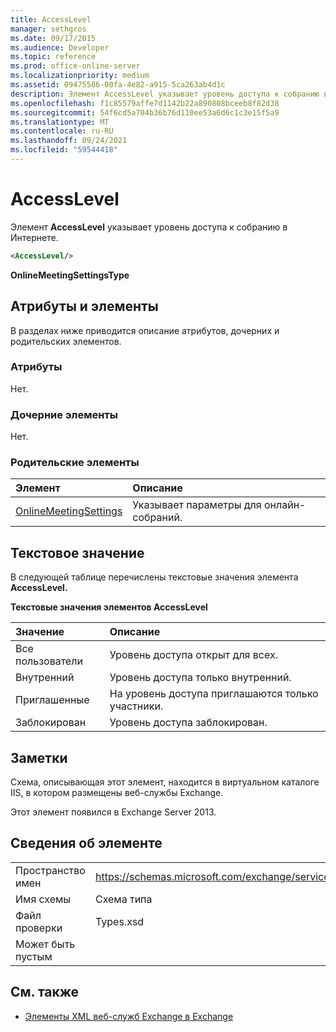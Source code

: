 ```yaml
---
title: AccessLevel
manager: sethgros
ms.date: 09/17/2015
ms.audience: Developer
ms.topic: reference
ms.prod: office-online-server
ms.localizationpriority: medium
ms.assetid: 09475586-00fa-4e82-a915-5ca263ab4d1c
description: Элемент AccessLevel указывает уровень доступа к собранию в Интернете.
ms.openlocfilehash: f1c85579affe7d1142b22a890808bceeb8f82d38
ms.sourcegitcommit: 54f6cd5a704b36b76d110ee53a6d6c1c3e15f5a9
ms.translationtype: MT
ms.contentlocale: ru-RU
ms.lasthandoff: 09/24/2021
ms.locfileid: "59544418"
---
```

# <a name="accesslevel"></a>AccessLevel

Элемент **AccessLevel** указывает уровень доступа к собранию в Интернете. 
  
```XML
<AccessLevel/>
```

 **OnlineMeetingSettingsType**
## <a name="attributes-and-elements"></a>Атрибуты и элементы

В разделах ниже приводится описание атрибутов, дочерних и родительских элементов.
  
### <a name="attributes"></a>Атрибуты

Нет.
  
### <a name="child-elements"></a>Дочерние элементы

Нет.
  
### <a name="parent-elements"></a>Родительские элементы

|**Элемент**|**Описание**|
|:-----|:-----|
|[OnlineMeetingSettings](onlinemeetingsettings.md) <br/> |Указывает параметры для онлайн-собраний.  <br/> |
   
## <a name="text-value"></a>Текстовое значение

В следующей таблице перечислены текстовые значения элемента **AccessLevel.** 
  
**Текстовые значения элементов AccessLevel**

|**Значение**|**Описание**|
|:-----|:-----|
|Все пользователи  <br/> |Уровень доступа открыт для всех.  <br/> |
|Внутренний  <br/> |Уровень доступа только внутренний.  <br/> |
|Приглашенные  <br/> |На уровень доступа приглашаются только участники.  <br/> |
|Заблокирован  <br/> |Уровень доступа заблокирован.  <br/> |
   
## <a name="remarks"></a>Заметки

Схема, описывающая этот элемент, находится в виртуальном каталоге IIS, в котором размещены веб-службы Exchange.
  
Этот элемент появился в Exchange Server 2013.
  
## <a name="element-information"></a>Сведения об элементе

|||
|:-----|:-----|
|Пространство имен  <br/> |https://schemas.microsoft.com/exchange/services/2006/types  <br/> |
|Имя схемы  <br/> |Схема типа  <br/> |
|Файл проверки  <br/> |Types.xsd  <br/> |
|Может быть пустым  <br/> ||
   
## <a name="see-also"></a>См. также

- [Элементы XML веб-служб Exchange в Exchange](ews-xml-elements-in-exchange.md)

